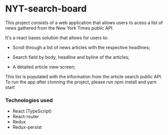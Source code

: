 # NYT-search-board

This project consists of a web application that allows users to acess a list of news gathered from the New York Times public API. 



It's a react bases solution that allows for users to:


- Scroll through a list of news articles with the respective headlines;

- Search field by body, headline and byline of the articles;

- A detailed article view screen;


This list is populated with the information from the article search public API. 
To run the app after clonning the project, please run npm install and yarn start


### Technologies used 
- React (TypeScript)
- React-router
- Redux
- Redux-persist
